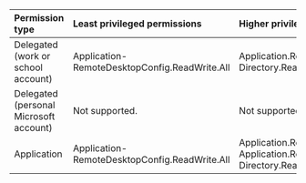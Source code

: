 |Permission type|Least privileged permissions|Higher privileged permissions|
|:---|:---|:---|
|Delegated (work or school account)|Application-RemoteDesktopConfig.ReadWrite.All|Application.ReadWrite.All, Directory.ReadWrite.All|
|Delegated (personal Microsoft account)|Not supported.|Not supported.|
|Application|Application-RemoteDesktopConfig.ReadWrite.All|Application.ReadWrite.OwnedBy, Application.ReadWrite.All, Directory.ReadWrite.All|